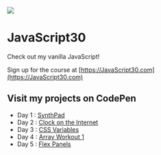 ﻿![](https://javascript30.com/images/JS3-social-share.png)

# JavaScript30

Check out my vanilla JavaScript! 

Sign up for the course at [https://JavaScript30.com](https://JavaScript30.com)

## Visit my projects on CodePen

* Day 1 : [SynthPad](https://codepen.io/nichelicorn/pen/ExXZKJm)
* Day 2 : [Clock on the Internet](https://codepen.io/nichelicorn/pen/mdwRPzj)
* Day 3 : [CSS Variables](https://codepen.io/nichelicorn/pen/BaZpvxZ)
* Day 4 : [Array Workout 1](https://codepen.io/nichelicorn/pen/NWgjENe)
* Day 5 : [Flex Panels](https://codepen.io/nichelicorn/pen/rNwzWJq)